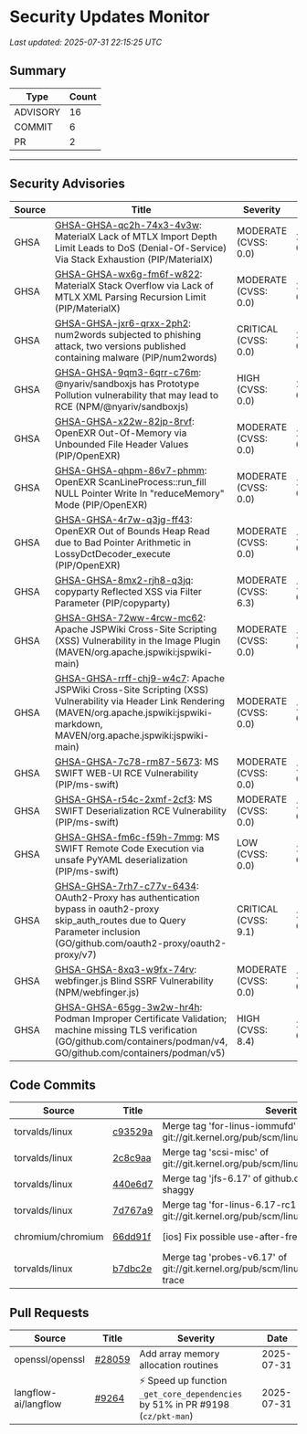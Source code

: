 # Security Updates Monitor

*Last updated: 2025-07-31 22:15:25 UTC*

## Summary
| Type | Count |
|------|-------|
| ADVISORY | 16 |
| COMMIT | 6 |
| PR | 2 |

---

## Security Advisories

| Source | Title | Severity | Date |
|--------|-------|----------|------|
| GHSA | [GHSA-GHSA-qc2h-74x3-4v3w](https://github.com/advisories/GHSA-qc2h-74x3-4v3w): MaterialX Lack of MTLX Import Depth Limit Leads to DoS (Denial-Of-Service) Via Stack Exhaustion (PIP/MaterialX) | MODERATE (CVSS: 0.0) | 2025-07-31 |
| GHSA | [GHSA-GHSA-wx6g-fm6f-w822](https://github.com/advisories/GHSA-wx6g-fm6f-w822): MaterialX Stack Overflow via Lack of MTLX XML Parsing Recursion Limit  (PIP/MaterialX) | MODERATE (CVSS: 0.0) | 2025-07-31 |
| GHSA | [GHSA-GHSA-jxr6-qrxx-2ph2](https://github.com/advisories/GHSA-jxr6-qrxx-2ph2): num2words subjected to phishing attack, two versions published containing malware (PIP/num2words) | CRITICAL (CVSS: 0.0) | 2025-07-31 |
| GHSA | [GHSA-GHSA-9qm3-6qrr-c76m](https://github.com/advisories/GHSA-9qm3-6qrr-c76m): @nyariv/sandboxjs has Prototype Pollution vulnerability that may lead to RCE (NPM/@nyariv/sandboxjs) | HIGH (CVSS: 0.0) | 2025-07-31 |
| GHSA | [GHSA-GHSA-x22w-82jp-8rvf](https://github.com/advisories/GHSA-x22w-82jp-8rvf): OpenEXR Out-Of-Memory via Unbounded File Header Values (PIP/OpenEXR) | MODERATE (CVSS: 0.0) | 2025-07-31 |
| GHSA | [GHSA-GHSA-qhpm-86v7-phmm](https://github.com/advisories/GHSA-qhpm-86v7-phmm): OpenEXR ScanLineProcess::run_fill NULL Pointer Write In "reduceMemory" Mode (PIP/OpenEXR) | MODERATE (CVSS: 0.0) | 2025-07-31 |
| GHSA | [GHSA-GHSA-4r7w-q3jg-ff43](https://github.com/advisories/GHSA-4r7w-q3jg-ff43): OpenEXR Out of Bounds Heap Read due to Bad Pointer Arithmetic in LossyDctDecoder_execute (PIP/OpenEXR) | MODERATE (CVSS: 0.0) | 2025-07-31 |
| GHSA | [GHSA-GHSA-8mx2-rjh8-q3jq](https://github.com/advisories/GHSA-8mx2-rjh8-q3jq): copyparty Reflected XSS via Filter Parameter (PIP/copyparty) | MODERATE (CVSS: 6.3) | 2025-07-31 |
| GHSA | [GHSA-GHSA-72ww-4rcw-mc62](https://github.com/advisories/GHSA-72ww-4rcw-mc62): Apache JSPWiki Cross-Site Scripting (XSS) Vulnerability in the Image Plugin (MAVEN/org.apache.jspwiki:jspwiki-main) | MODERATE (CVSS: 0.0) | 2025-07-31 |
| GHSA | [GHSA-GHSA-rrff-chj9-w4c7](https://github.com/advisories/GHSA-rrff-chj9-w4c7): Apache JSPWiki Cross-Site Scripting (XSS) Vulnerability via Header Link Rendering (MAVEN/org.apache.jspwiki:jspwiki-markdown, MAVEN/org.apache.jspwiki:jspwiki-main) | MODERATE (CVSS: 0.0) | 2025-07-31 |
| GHSA | [GHSA-GHSA-7c78-rm87-5673](https://github.com/advisories/GHSA-7c78-rm87-5673): MS SWIFT WEB-UI RCE Vulnerability (PIP/ms-swift) | MODERATE (CVSS: 0.0) | 2025-07-31 |
| GHSA | [GHSA-GHSA-r54c-2xmf-2cf3](https://github.com/advisories/GHSA-r54c-2xmf-2cf3): MS SWIFT Deserialization RCE Vulnerability (PIP/ms-swift) | MODERATE (CVSS: 0.0) | 2025-07-31 |
| GHSA | [GHSA-GHSA-fm6c-f59h-7mmg](https://github.com/advisories/GHSA-fm6c-f59h-7mmg): MS SWIFT Remote Code Execution via unsafe PyYAML deserialization (PIP/ms-swift) | LOW (CVSS: 0.0) | 2025-07-31 |
| GHSA | [GHSA-GHSA-7rh7-c77v-6434](https://github.com/advisories/GHSA-7rh7-c77v-6434): OAuth2-Proxy has authentication bypass in oauth2-proxy skip_auth_routes due to Query Parameter inclusion (GO/github.com/oauth2-proxy/oauth2-proxy/v7) | CRITICAL (CVSS: 9.1) | 2025-07-30 |
| GHSA | [GHSA-GHSA-8xq3-w9fx-74rv](https://github.com/advisories/GHSA-8xq3-w9fx-74rv): webfinger.js Blind SSRF Vulnerability (NPM/webfinger.js) | MODERATE (CVSS: 0.0) | 2025-07-28 |
| GHSA | [GHSA-GHSA-65gg-3w2w-hr4h](https://github.com/advisories/GHSA-65gg-3w2w-hr4h): Podman Improper Certificate Validation; machine missing TLS verification (GO/github.com/containers/podman/v4, GO/github.com/containers/podman/v5) | HIGH (CVSS: 8.4) | 2025-06-25 |

## Code Commits

| Source | Title | Severity | Date |
|--------|-------|----------|------|
| torvalds/linux | [c93529a](https://github.com/torvalds/linux/commit/c93529ad4fa8d8d8cb21649e70a46991a1dda0f8) | Merge tag 'for-linus-iommufd' of git://git.kernel.org/pub/scm/linux/kernel/git/jgg/iommufd | 2025-07-31 |
| torvalds/linux | [2c8c9aa](https://github.com/torvalds/linux/commit/2c8c9aae4492f813b9b9ae95f0931945a693100e) | Merge tag 'scsi-misc' of git://git.kernel.org/pub/scm/linux/kernel/git/jejb/scsi | 2025-07-31 |
| torvalds/linux | [440e6d7](https://github.com/torvalds/linux/commit/440e6d7e1435bb1e1948eeae34ca8bef6c7c5f82) | Merge tag 'jfs-6.17' of github.com:kleikamp/linux-shaggy | 2025-07-31 |
| torvalds/linux | [7d767a9](https://github.com/torvalds/linux/commit/7d767a9528f6d203bca5e83faf1b8f2f6af3fc07) | Merge tag 'for-linus-6.17-rc1-tag' of git://git.kernel.org/pub/scm/linux/kernel/git/xen/tip | 2025-07-31 |
| chromium/chromium | [66dd91f](https://github.com/chromium/chromium/commit/66dd91fa5bf90d651709f138ff40c3bcb9de0afb) | [ios] Fix possible use-after-free in data sharing code | 2025-07-31 |
| torvalds/linux | [b7dbc2e](https://github.com/torvalds/linux/commit/b7dbc2e813e00d61e66fc0267599441493774b93) | Merge tag 'probes-v6.17' of git://git.kernel.org/pub/scm/linux/kernel/git/trace/linux-trace | 2025-07-30 |

## Pull Requests

| Source | Title | Severity | Date |
|--------|-------|----------|------|
| openssl/openssl | [#28059](https://github.com/openssl/openssl/pull/28059) | Add array memory allocation routines | 2025-07-31 |
| langflow-ai/langflow | [#9264](https://github.com/langflow-ai/langflow/pull/9264) | ⚡️ Speed up function `_get_core_dependencies` by 51% in PR #9198 (`cz/pkt-man`) | 2025-07-31 |

